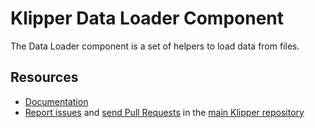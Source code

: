 Klipper Data Loader Component
=============================

The Data Loader component is a set of helpers to load data from files.

Resources
---------

- [Documentation](https://doc.klipper.dev/components/data-loader)
- [Report issues](https://github.com/klipperdev/klipper/issues)
  and [send Pull Requests](https://github.com/klipperdev/klipper/pulls)
  in the [main Klipper repository](https://github.com/klipperdev/klipper)
